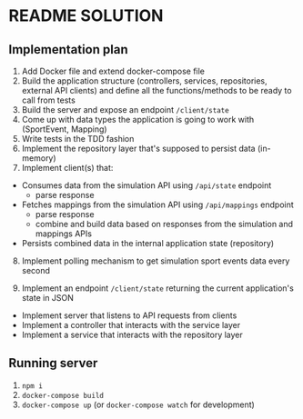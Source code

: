 # README SOLUTION

## Implementation plan

1. Add Docker file and extend docker-compose file
2. Build the application structure (controllers, services, repositories, external API clients) and define all the functions/methods to be ready to call from tests
3. Build the server and expose an endpoint `/client/state`
4. Come up with data types the application is going to work with (SportEvent, Mapping)
5. Write tests in the TDD fashion
6. Implement the repository layer that's supposed to persist data (in-memory)
7. Implement client(s) that:

- Consumes data from the simulation API using `/api/state` endpoint
  - parse response
- Fetches mappings from the simulation API using `/api/mappings` endpoint
  - parse response
  - combine and build data based on responses from the simulation and mappings APIs
- Persists combined data in the internal application state (repository)

8. Implement polling mechanism to get simulation sport events data every second

9. Implement an endpoint `/client/state` returning the current application's state in JSON

- Implement server that listens to API requests from clients
- Implement a controller that interacts with the service layer
- Implement a service that interacts with the repository layer

## Running server

1. `npm i`
2. `docker-compose build`
3. `docker-compose up` (or `docker-compose watch` for development)
